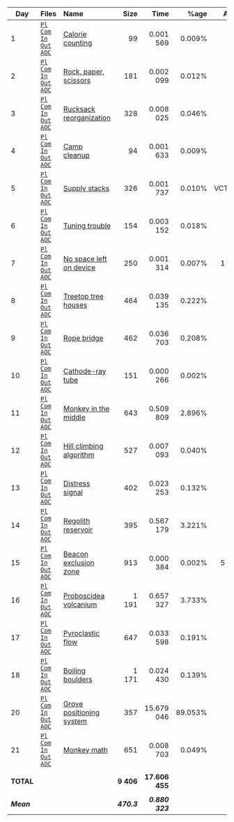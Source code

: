 | Day         | Files                                                                                                                    | Name                                     | Size          | Time              |      %age | Answer 1             | Answer 2             |
| ----------- | :----------------------------------------------------------------------------------------------------------------------- | :--------------------------------------- | ------------: | ----------------: | --------: | -------------------: | -------------------: |
|       1     | [`Pl`](pl/01.pl) [`Com`](nc/01.pl) [`In`](data/01.txt) [`Out`](out/01.txt) [`AOC`](https://adventofcode.com/2022/day/1)  | [Calorie counting](01.md)                |         99    |      0.001 569    |    0.009% |               66 487 |              197 301 |
|       2     | [`Pl`](pl/02.pl) [`Com`](nc/02.pl) [`In`](data/02.txt) [`Out`](out/02.txt) [`AOC`](https://adventofcode.com/2022/day/2)  | [Rock, paper, scissors](02.md)           |        181    |      0.002 099    |    0.012% |               14 827 |               13 889 |
|       3     | [`Pl`](pl/03.pl) [`Com`](nc/03.pl) [`In`](data/03.txt) [`Out`](out/03.txt) [`AOC`](https://adventofcode.com/2022/day/3)  | [Rucksack reorganization](03.md)         |        328    |      0.008 025    |    0.046% |                8 243 |                2 631 |
|       4     | [`Pl`](pl/04.pl) [`Com`](nc/04.pl) [`In`](data/04.txt) [`Out`](out/04.txt) [`AOC`](https://adventofcode.com/2022/day/4)  | [Camp cleanup](04.md)                    |         94    |      0.001 633    |    0.009% |                  450 |                  837 |
|       5     | [`Pl`](pl/05.pl) [`Com`](nc/05.pl) [`In`](data/05.txt) [`Out`](out/05.txt) [`AOC`](https://adventofcode.com/2022/day/5)  | [Supply stacks](05.md)                   |        326    |      0.001 737    |    0.010% |            VCTFTJQCG |            GCFGLDNJZ |
|       6     | [`Pl`](pl/06.pl) [`Com`](nc/06.pl) [`In`](data/06.txt) [`Out`](out/06.txt) [`AOC`](https://adventofcode.com/2022/day/6)  | [Tuning trouble](06.md)                  |        154    |      0.003 152    |    0.018% |                1 238 |                3 037 |
|       7     | [`Pl`](pl/07.pl) [`Com`](nc/07.pl) [`In`](data/07.txt) [`Out`](out/07.txt) [`AOC`](https://adventofcode.com/2022/day/7)  | [No space left on device](07.md)         |        250    |      0.001 314    |    0.007% |            1 443 806 |              942 298 |
|       8     | [`Pl`](pl/08.pl) [`Com`](nc/08.pl) [`In`](data/08.txt) [`Out`](out/08.txt) [`AOC`](https://adventofcode.com/2022/day/8)  | [Treetop tree houses](08.md)             |        464    |      0.039 135    |    0.222% |                1 708 |              504 000 |
|       9     | [`Pl`](pl/09.pl) [`Com`](nc/09.pl) [`In`](data/09.txt) [`Out`](out/09.txt) [`AOC`](https://adventofcode.com/2022/day/9)  | [Rope bridge](09.md)                     |        462    |      0.036 703    |    0.208% |                5 883 |                2 367 |
|      10     | [`Pl`](pl/10.pl) [`Com`](nc/10.pl) [`In`](data/10.txt) [`Out`](out/10.txt) [`AOC`](https://adventofcode.com/2022/day/10) | [Cathode-ray tube](10.md)                |        151    |      0.000 266    |    0.002% |               16 020 |             ECZUZALR |
|      11     | [`Pl`](pl/11.pl) [`Com`](nc/11.pl) [`In`](data/11.txt) [`Out`](out/11.txt) [`AOC`](https://adventofcode.com/2022/day/11) | [Monkey in the middle](11.md)            |        643    |      0.509 809    |    2.896% |              117 624 |       16 792 940 265 |
|      12     | [`Pl`](pl/12.pl) [`Com`](nc/12.pl) [`In`](data/12.txt) [`Out`](out/12.txt) [`AOC`](https://adventofcode.com/2022/day/12) | [Hill climbing algorithm](12.md)         |        527    |      0.007 093    |    0.040% |                  412 |                  402 |
|      13     | [`Pl`](pl/13.pl) [`Com`](nc/13.pl) [`In`](data/13.txt) [`Out`](out/13.txt) [`AOC`](https://adventofcode.com/2022/day/13) | [Distress signal](13.md)                 |        402    |      0.023 253    |    0.132% |                6 428 |               22 464 |
|      14     | [`Pl`](pl/14.pl) [`Com`](nc/14.pl) [`In`](data/14.txt) [`Out`](out/14.txt) [`AOC`](https://adventofcode.com/2022/day/14) | [Regolith reservoir](14.md)              |        395    |      0.567 179    |    3.221% |                  795 |               30 214 |
|      15     | [`Pl`](pl/15.pl) [`Com`](nc/15.pl) [`In`](data/15.txt) [`Out`](out/15.txt) [`AOC`](https://adventofcode.com/2022/day/15) | [Beacon exclusion zone](15.md)           |        913    |      0.000 384    |    0.002% |            5 688 618 |   12 625 383 204 261 |
|      16     | [`Pl`](pl/16.pl) [`Com`](nc/16.pl) [`In`](data/16.txt) [`Out`](out/16.txt) [`AOC`](https://adventofcode.com/2022/day/16) | [Proboscidea volcanium](16.md)           |      1 191    |      0.657 327    |    3.733% |                1 940 |                2 469 |
|      17     | [`Pl`](pl/17.pl) [`Com`](nc/17.pl) [`In`](data/17.txt) [`Out`](out/17.txt) [`AOC`](https://adventofcode.com/2022/day/17) | [Pyroclastic flow](17.md)                |        647    |      0.033 598    |    0.191% |                3 153 |    1 553 665 689 155 |
|      18     | [`Pl`](pl/18.pl) [`Com`](nc/18.pl) [`In`](data/18.txt) [`Out`](out/18.txt) [`AOC`](https://adventofcode.com/2022/day/18) | [Boiling boulders](18.md)                |      1 171    |      0.024 430    |    0.139% |                4 370 |                2 458 |
|      20     | [`Pl`](pl/20.pl) [`Com`](nc/20.pl) [`In`](data/20.txt) [`Out`](out/20.txt) [`AOC`](https://adventofcode.com/2022/day/20) | [Grove positioning system](20.md)        |        357    |     15.679 046    |   89.053% |                4 914 |    7 973 051 839 072 |
|      21     | [`Pl`](pl/21.pl) [`Com`](nc/21.pl) [`In`](data/21.txt) [`Out`](out/21.txt) [`AOC`](https://adventofcode.com/2022/day/21) | [Monkey math](21.md)                     |        651    |      0.008 703    |    0.049% |  168 502 451 381 566 |    3 343 167 719 435 |
|             |                                                                                                                          |                                          |               |                   |           |                      |                      |
| **TOTAL**   |                                                                                                                          |                                          |    **9 406**  |   **17.606 455**  |           |                      |                      |
|             |                                                                                                                          |                                          |               |                   |           |                      |                      |
| ***Mean***  |                                                                                                                          |                                          |   ***470.3*** |   ***0.880 323*** |           |                      |                      |

